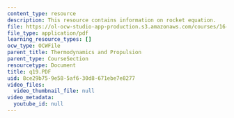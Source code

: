 ```yaml
---
content_type: resource
description: This resource contains information on rocket equation.
file: https://ol-ocw-studio-app-production.s3.amazonaws.com/courses/16-01-unified-engineering-i-ii-iii-iv-fall-2005-spring-2006/8ce29b759e585af630d8671ebe7e8277_q19.PDF
file_type: application/pdf
learning_resource_types: []
ocw_type: OCWFile
parent_title: Thermodynamics and Propulsion
parent_type: CourseSection
resourcetype: Document
title: q19.PDF
uid: 8ce29b75-9e58-5af6-30d8-671ebe7e8277
video_files:
  video_thumbnail_file: null
video_metadata:
  youtube_id: null
---
```

